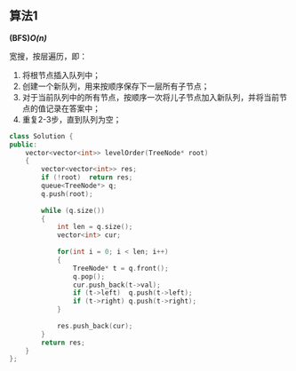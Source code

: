 ## 算法1

**(BFS)*O(n)***

宽搜，按层遍历，即：

1. 将根节点插入队列中；
2. 创建一个新队列，用来按顺序保存下一层所有子节点；
3. 对于当前队列中的所有节点，按顺序一次将儿子节点加入新队列，并将当前节点的值记录在答案中；
4. 重复2-3步，直到队列为空；

```CPP
class Solution {
public:
    vector<vector<int>> levelOrder(TreeNode* root) 
    {
        vector<vector<int>> res;
        if (!root)  return res;
        queue<TreeNode*> q;
        q.push(root);
        
        while (q.size())
        {
            int len = q.size();
            vector<int> cur;
            
            for(int i = 0; i < len; i++)
            {
                TreeNode* t = q.front();
                q.pop();
                cur.push_back(t->val);
                if (t->left)  q.push(t->left);
                if (t->right) q.push(t->right);
            }
            
            res.push_back(cur);
        }
        return res;
    }
};
```